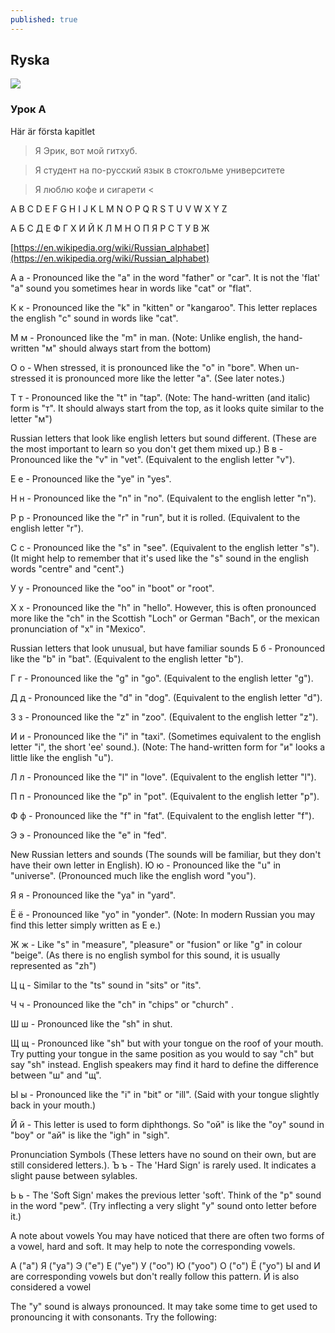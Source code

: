 ```yaml
---
published: true
---
```

## Ryska

![]({{site.baseurl}}/images//ryska.jpg)

### Урок А

Här är första kapitlet

> Я Эрик, вот мой гитхуб.

> Я студент на по-русский язык в стокгольме университете

> Я люблю кофе и сигарети <



A B C D E F G H I J K L M N O P Q R S T U V W X Y Z 

А Б С Д Е Ф Г Х И Й К Л М Н О П Я Р С Т У В Ж


[https://en.wikipedia.org/wiki/Russian_alphabet](https://en.wikipedia.org/wiki/Russian_alphabet)


А а - Pronounced like the "a" in the word "father" or "car". It is not the 'flat' "a" sound you sometimes hear in words like "cat" or "flat".

К к - Pronounced like the "k" in "kitten" or "kangaroo". This letter replaces the english "c" sound in words like "cat".

М м - Pronounced like the "m" in man. (Note: Unlike english, the hand-written "м" should always start from the bottom)

O o - When stressed, it is pronounced like the "o" in "bore". When un-stressed it is pronounced more like the letter "a". (See later notes.)

Т т - Pronounced like the "t" in "tap". (Note: The hand-written (and italic) form is "т". It should always start from the top, as it looks quite similar to the letter "м")

Russian letters that look like english letters but sound different.
(These are the most important to learn so you don't get them mixed up.)
В в - Pronounced like the "v" in "vet". (Equivalent to the english letter "v").

Е е - Pronounced like the "ye" in "yes".

Н н - Pronounced like the "n" in "no". (Equivalent to the english letter "n").

Р р - Pronounced like the "r" in "run", but it is rolled. (Equivalent to the english letter "r").

С с - Pronounced like the "s" in "see". (Equivalent to the english letter "s"). (It might help to remember that it's used like the "s" sound in the english words "centre" and "cent".)

У у - Pronounced like the "oo" in "boot" or "root".

Х х - Pronounced like the "h" in "hello". However, this is often pronounced more like the "ch" in the Scottish "Loch" or German "Bach", or the mexican pronunciation of "x" in "Mexico".

Russian letters that look unusual, but have familiar sounds
Б б - Pronounced like the "b" in "bat". (Equivalent to the english letter "b").

Г г - Pronounced like the "g" in "go". (Equivalent to the english letter "g").

Д д - Pronounced like the "d" in "dog". (Equivalent to the english letter "d").

З з - Pronounced like the "z" in "zoo". (Equivalent to the english letter "z").

И и - Pronounced like the "i" in "taxi". (Sometimes equivalent to the english letter "i", the short 'ee' sound.). (Note: The hand-written form for "и" looks a little like the english "u").

Л л - Pronounced like the "l" in "love". (Equivalent to the english letter "l").

П п - Pronounced like the "p" in "pot". (Equivalent to the english letter "p").

Ф ф - Pronounced like the "f" in "fat". (Equivalent to the english letter "f").

Э э - Pronounced like the "e" in "fed".

New Russian letters and sounds
(The sounds will be familiar, but they don't have their own letter in English).
Ю ю - Pronounced like the "u" in "universe". (Pronounced much like the english word "you").

Я я - Pronounced like the "ya" in "yard".

Ё ё - Pronounced like "yo" in "yonder". (Note: In modern Russian you may find this letter simply written as Е е.)

Ж ж - Like "s" in "measure", "pleasure" or "fusion" or like "g" in colour "beige". (As there is no english symbol for this sound, it is usually represented as "zh")

Ц ц - Similar to the "ts" sound in "sits" or "its".

Ч ч - Pronounced like the "ch" in "chips" or "church" .

Ш ш - Pronounced like the "sh" in shut.

Щ щ - Pronounced like "sh" but with your tongue on the roof of your mouth. Try putting your tongue in the same position as you would to say "ch" but say "sh" instead. English speakers may find it hard to define the difference between "ш" and "щ".

Ы ы - Pronounced like the "i" in "bit" or "ill". (Said with your tongue slightly back in your mouth.)

Й й - This letter is used to form diphthongs. So "oй" is like the "oy" sound in "boy" or "aй" is like the "igh" in "sigh".

Pronunciation Symbols
(These letters have no sound on their own, but are still considered letters.).
Ъ ъ - The 'Hard Sign' is rarely used. It indicates a slight pause between sylables.

Ь ь - The 'Soft Sign' makes the previous letter 'soft'. Think of the "p" sound in the word "pew". (Try inflecting a very slight "y" sound onto letter before it.)

A note about vowels
You may have noticed that there are often two forms of a vowel, hard and soft. It may help to note the corresponding vowels.

А ("a")	Я ("ya")
Э ("e")	Е ("ye")
У ("oo")	Ю ("yoo")
О ("o")	Ё ("yo")
Ы and И are corresponding vowels but don't really follow this pattern. 
Й is also considered a vowel

The "y" sound is always pronounced. It may take some time to get used to pronouncing it with consonants. Try the following:
